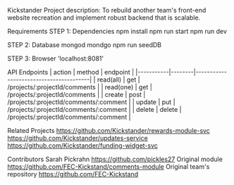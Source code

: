 Kickstander
Project description: To rebuild another team's front-end website recreation and implement robust backend that is scalable.

Requirements
STEP 1: Dependencies
npm install
npm run start
npm run dev

STEP 2: Database
mongod
mondgo
npm run seedDB

STEP 3: Browser
'localhost:8081'

API Endpoints
| action    | method | endpoint                               |
|-----------|--------|----------------------------------------|
| read(all) | get    | /projects/:projectId/comments          |
| read(one) | get    | /projects/:projectId/comments          |
| create    | post   | /projects/:projectId/comments/:comment |
| update    | put    | /projects/:projectId/comments/:comment |
| delete    | delete | /projects/:projectId/comments/:comment |

Related Projects
https://github.com/Kickstander/rewards-module-svc
https://github.com/Kickstander/updates-service
https://github.com/Kickstander/funding-widget-svc

Contributors
Sarah Pickrahn
https://github.com/pickles27
Original module
https://github.com/FEC-Kickstand/comments-module
Original team's repository
https://github.com/FEC-Kickstand
